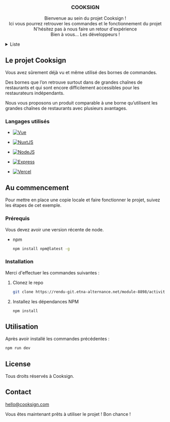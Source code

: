 <a name="readme-top"></a>


<!-- PROJECT LOGO -->
<br />
<div align="center">

  <h3 align="center">COOKSIGN</h3>

  <p align="center">
    Bienvenue au sein du projet Cooksign !
    <br />
    Ici vous pourrez retrouver les commandes et le fonctionnement du projet
    <br />
    N'hésitez pas à nous faire un retour d'expérience
    <br />
    Bien à vous... Les développeurs !
  </p>
</div>



<!-- TABLE OF CONTENTS -->
<details>
  <summary>Liste</summary>
  <ol>
    <li>
      <a href="#about-the-project">Le projet</a>
      <ul>
        <li><a href="#built-with">Développé avec les technologies</a></li>
      </ul>
    </li>
    <li>
      <a href="#getting-started">Lancement du projet</a>
      <ul>
        <li><a href="#prerequisites">Prérequis</a></li>
        <li><a href="#installation">Installation</a></li>
      </ul>
    </li>
    <li><a href="#utilisation">Utilisation</a></li>
    <li><a href="#contributing">Crédits</a></li>
    <li><a href="#license">License</a></li>
    <li><a href="#contact">Contact</a></li>
  </ol>
</details>



<!-- ABOUT THE PROJECT -->
## Le projet Cooksign


Vous avez sûrement déjà vu et même utilisé des bornes de commandes.

Des bornes que l’on retrouve surtout dans de grandes chaînes de restaurants et qui  sont encore difficilement accessibles pour les restaurateurs indépendants.

Nous vous proposons un produit comparable à une borne qu’utilisent les grandes  chaînes de restaurants avec plusieurs avantages.



### Langages utilisés



* [![Vue][Vue.js]][Vue-url]

* [![NuxtJS][NuxtJS.com]][NuxtJS-url]

* [![NodeJS][NodeJS.com]][NodeJS-url]

* [![Express][Express.com]][Express-url]

* [![Vercel][Vercel.com]][Vercel-url]


<!-- Vue Js, Node JS, Express, Vercel -->


<!-- GETTING STARTED -->
## Au commencement

Pour mettre en place une copie locale et faire fonctionner le projet, suivez les étapes de cet exemple.

### Prérequis

Vous devez avoir une version récente de node.
* npm
  ```sh
  npm install npm@latest -g
  ```

### Installation

Merci d'effectuer les commandes suivantes :

1. Clonez le repo
   ```sh
   git clone https://rendu-git.etna-alternance.net/module-8898/activity-48680/group-969357.git
   ```
2. Installez les dépendances NPM
   ```sh
   npm install
   ```

<!-- USAGE EXAMPLES -->
## Utilisation

Après avoir installé les commandes précédentes :

```sh
npm run dev
```

<!-- LICENSE -->
## License

Tous droits réservés à Cooksign.

<!-- CONTACT -->
## Contact

hello@cooksign.com


<!-- MARKDOWN LINKS & IMAGES -->
<!-- https://www.markdownguide.org/basic-syntax/#reference-style-links -->
[contributors-shield]: https://img.shields.io/github/contributors/othneildrew/Best-README-Template.svg?style=for-the-badge
[contributors-url]: https://rendu-git.etna-alternance.net/module-8898/activity-48680/group-969357/-/blob/main/Readme-sources/Equipe.png



[Vue.js]: https://img.shields.io/badge/Vue.js-35495E?style=for-the-badge&logo=vuedotjs&logoColor=4FC08D
[Vue-url]: https://vuejs.org/


[NuxtJS.com]: https://camo.githubusercontent.com/6ddea140b463f77ca151e8d60618c4398a6193ecb284512838c6cb8f556d8f5a/68747470733a2f2f696d672e736869656c64732e696f2f7374617469632f76313f7374796c653d666f722d7468652d6261646765266d6573736167653d4e7578742e6a7326636f6c6f723d323232323232266c6f676f3d4e7578742e6a73266c6f676f436f6c6f723d303044433832266c6162656c3d
[NuxtJS-url]: https://nuxtjs.org/

[NodeJS.com]: https://camo.githubusercontent.com/faec9d89bd2c7d47b91d988dcd0f27011c27e8191d45836cfa36bf2b3c2a92bd/68747470733a2f2f696d672e736869656c64732e696f2f7374617469632f76313f7374796c653d666f722d7468652d6261646765266d6573736167653d4e6f64652e6a7326636f6c6f723d333339393333266c6f676f3d4e6f64652e6a73266c6f676f436f6c6f723d464646464646266c6162656c3d
[NodeJS-url]: https://nodejs.org/

[Express.com]: https://camo.githubusercontent.com/0a95585d6b3a07028298a45d60b85a1331358bc336549d64dbbc27977f1495f3/68747470733a2f2f696d672e736869656c64732e696f2f7374617469632f76313f7374796c653d666f722d7468652d6261646765266d6573736167653d4578707265737326636f6c6f723d303030303030266c6f676f3d45787072657373266c6f676f436f6c6f723d464646464646266c6162656c3d
[Express-url]: https://expressjs.com/

[Vercel.com]: https://camo.githubusercontent.com/ac911ed7941e047950a141607fed83bc6cd654187b72dd758f7810476ebffaef/68747470733a2f2f696d672e736869656c64732e696f2f7374617469632f76313f7374796c653d666f722d7468652d6261646765266d6573736167653d56657263656c26636f6c6f723d303030303030266c6f676f3d56657263656c266c6f676f436f6c6f723d464646464646266c6162656c3d
[Vercel-url]: https://vercel.com/

Vous êtes maintenant prêts à utiliser le projet !
Bon chance !
